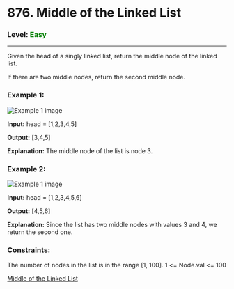 # 876. Middle of the Linked List
### Level: <span style="color:green">Easy</span>
---

Given the head of a singly linked list, return the middle node of the linked list.

If there are two middle nodes, return the second middle node.

 

### Example 1:
![Example 1 image](https://assets.leetcode.com/uploads/2021/07/23/lc-midlist1.jpg)

**Input:** head = [1,2,3,4,5]

**Output:** [3,4,5]

**Explanation:** The middle node of the list is node 3.


### Example 2:
![Example 1 image](https://assets.leetcode.com/uploads/2021/07/23/lc-midlist2.jpg)

**Input:** head = [1,2,3,4,5,6]

**Output:** [4,5,6]

**Explanation:** Since the list has two middle nodes with values 3 and 4, we return the second one.
 

### Constraints:

The number of nodes in the list is in the range [1, 100].
1 <= Node.val <= 100

[Middle of the Linked List](https://leetcode.com/problems/middle-of-the-linked-list/)